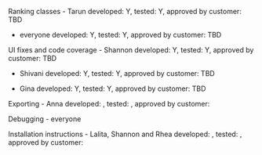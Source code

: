Ranking classes - Tarun developed: Y, tested: Y, approved by customer: TBD

 - everyone developed: Y, tested: Y, approved by customer: TBD

UI fixes and code coverage - Shannon developed: Y, tested: Y, approved by customer: TBD

 - Shivani developed: Y, tested: Y, approved by customer: TBD

 - Gina developed: Y, tested: Y, approved by customer: TBD

Exporting - Anna developed: , tested: , approved by customer: 

Debugging - everyone 

Installation instructions - Lalita, Shannon and Rhea developed: , tested: , approved by customer: 

